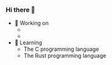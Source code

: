 ### Hi there 👋

- 🔭 Working on
  - [](https://github.com/QJungo-42Cursus)
  - [](https://github.com/DynamicUI)
- 🌱 Learning
  - The C programming language
  - The Rust programming language

